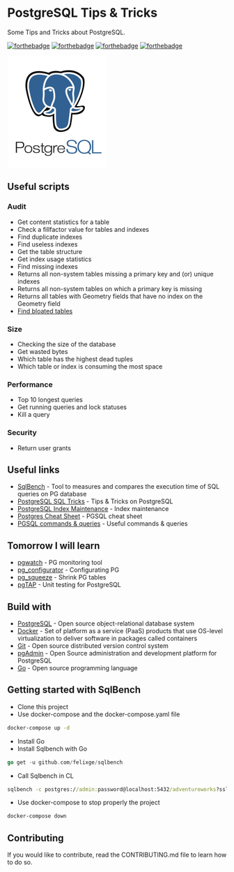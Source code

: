 # PostgreSQL Tips & Tricks

Some Tips and Tricks about PostgreSQL.

[![forthebadge](https://forthebadge.com/images/badges/you-didnt-ask-for-this.svg)](http://forthebadge.com) [![forthebadge](https://forthebadge.com/images/badges/contains-technical-debt.svg)](http://forthebadge.com)  [![forthebadge](https://forthebadge.com/images/badges/check-it-out.svg)](http://forthebadge.com)  [![forthebadge](https://forthebadge.com/images/badges/built-with-love.svg)](http://forthebadge.com)

![PostgreSQL](./images/postgresql-logo-256.png)

## Useful scripts

### Audit

* Get content statistics for a table
* Check a fillfactor value for tables and indexes
* Find duplicate indexes
* Find useless indexes
* Get the table structure
* Get index usage statistics
* Find missing indexes
* Returns all non-system tables missing a primary key and (or) unique indexes
* Returns all non-system tables on which a primary key is missing
* Returns all tables with Geometry fields that have no index on the Geometry field
* [Find bloated tables](./scripts/audit/find_bloated_tables.sql)

### Size

* Checking the size of the database
* Get wasted bytes
* Which table has the highest dead tuples
* Which table or index is consuming the most space

### Performance

* Top 10 longest queries
* Get running queries and lock statuses
* Kill a query

### Security

* Return user grants

## Useful links

* [SqlBench](https://github.com/felixge/sqlbench) - Tool to measures and compares the execution time of SQL queries on PG database
* [PostgreSQL SQL Tricks](https://postgres.cz/wiki/PostgreSQL_SQL_Tricks) - Tips & Tricks on PostgreSQL
* [PostgreSQL Index Maintenance](https://wiki.postgresql.org/wiki/Index_Maintenance) - Index maintenance
* [Postgres Cheat Sheet](https://postgrescheatsheet.com/#/tables) - PGSQL cheat sheet
* [PGSQL commands & queries](https://dzone.com/articles/useful-postgresql-commandsqueries-part-1) - Useful commands & queries

## Tomorrow I will learn

* [pgwatch](https://www.cybertec-postgresql.com/en/products/pgwatch/) - PG monitoring tool
* [pg_configurator](https://www.cybertec-postgresql.com/en/products/pg-configurator/) - Configurating PG
* [pg_squeeze](https://www.cybertec-postgresql.com/en/products/pg_squeeze/) - Shrink PG tables
* [pgTAP](https://pgtap.org/) - Unit testing for PostgreSQL

## Build with

* [PostgreSQL](https://www.postgresql.org) - Open source object-relational database system
* [Docker](https://www.docker.com/) - Set of platform as a service (PaaS) products that use OS-level virtualization to deliver software in packages called containers
* [Git](https://git-scm.com) - Open source distributed version control system
* [pgAdmin](https://www.pgadmin.org/) - Open Source administration and development platform for PostgreSQL
* [Go](https://golang.org/) - Open source programming language 

## Getting started with SqlBench

* Clone this project
* Use docker-compose and the docker-compose.yaml file

```bat
docker-compose up -d
```

* Install Go
* Install Sqlbench with Go

```go
go get -u github.com/felixge/sqlbench
```

* Call Sqlbench in CL

```bat
sqlbench -c postgres://admin:password@localhost:5432/adventureworks?sslmode=disable -n 1000 -o baseline.csv queries/employee.sql
```

* Use docker-compose to stop properly the project

```bat
docker-compose down
```

## Contributing

If you would like to contribute, read the CONTRIBUTING.md file to learn how to do so.

